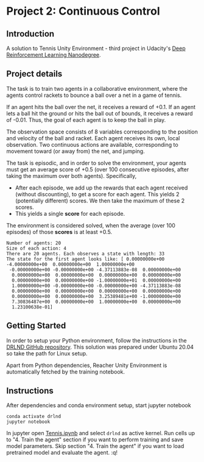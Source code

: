 Project 2: Continuous Control
=====================

## Introduction
A solution to Tennis Unity Environment - third project in Udacity's [Deep Reinforcement Learning Nanodegree](https://www.udacity.com/course/deep-reinforcement-learning-nanodegree--nd893).

## Project details
The task is to train two agents in a collaborative environment, where the agents control rackets to bounce a ball over a net in a game of tennis.

If an agent hits the ball over the net, it receives a reward of +0.1.  If an agent lets a ball hit the ground or hits the ball out of bounds, it receives a reward of -0.01.  Thus, the goal of each agent is to keep the ball in play.

The observation space consists of 8 variables corresponding to the position and velocity of the ball and racket. Each agent receives its own, local observation.  Two continuous actions are available, corresponding to movement toward (or away from) the net, and jumping.

The task is episodic, and in order to solve the environment, your agents must get an average score of +0.5 (over 100 consecutive episodes, after taking the maximum over both agents). Specifically,

- After each episode, we add up the rewards that each agent received (without discounting), to get a score for each agent. This yields 2 (potentially different) scores. We then take the maximum of these 2 scores.
- This yields a single **score** for each episode.

The environment is considered solved, when the average (over 100 episodes) of those **scores** is at least +0.5.

```
Number of agents: 20
Size of each action: 4
There are 20 agents. Each observes a state with length: 33
The state for the first agent looks like: [ 0.00000000e+00 -4.00000000e+00  0.00000000e+00  1.00000000e+00
 -0.00000000e+00 -0.00000000e+00 -4.37113883e-08  0.00000000e+00
  0.00000000e+00  0.00000000e+00  0.00000000e+00  0.00000000e+00
  0.00000000e+00  0.00000000e+00 -1.00000000e+01  0.00000000e+00
  1.00000000e+00 -0.00000000e+00 -0.00000000e+00 -4.37113883e-08
  0.00000000e+00  0.00000000e+00  0.00000000e+00  0.00000000e+00
  0.00000000e+00  0.00000000e+00  3.25389481e+00 -1.00000000e+00
  7.30836487e+00  0.00000000e+00  1.00000000e+00  0.00000000e+00
  1.23100638e-01]
```

## Getting Started
In order to setup your Python environment, follow the instructions in the [DRLND GitHub repository](https://github.com/udacity/deep-reinforcement-learning/blob/master/README.md#dependencies). This solution was prepared under Ubuntu 20.04 so take the path for Linux setup.

Apart from Python dependencies, Reacher Unity Environment is automatically fetched by the training notebook.

## Instructions
After dependencies and conda environment setup, start jupyter notebook
```
conda activate drlnd
jupyter notebook
```

In jupyter open [Tennis.ipynb](Tennis.ipynb) and select `drlnd` as active kernel.
Run cells up to "4. Train the agent" section if you want to perform training and save model parameters.
Skip section "4. Train the agent" if you want to load pretrained model and evaluate the agent.
:q!
